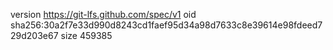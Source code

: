 version https://git-lfs.github.com/spec/v1
oid sha256:30a2f7e33d990d8243cd1faef95d34a98d7633c8e39614e98fdeed729d203e67
size 459385
